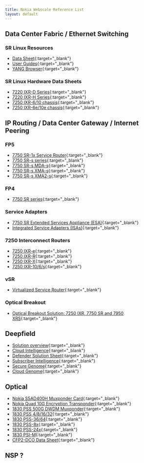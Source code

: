 ```yaml
---
title: Nokia Webscale Reference List
layout: default
---
```


## Data Center Fabric / Ethernet Switching

### SR Linux Resources

* [Data Sheet](https://onestore.nokia.com/asset/i/207598?_ga=2.88602907.1674326919.1667929689-1741003374.1651703342){:target="_blank"}
* [User Guides](https://documentation.nokia.com/srlinux/index.html){:target="_blank"}
* [YANG Browser](https://yang.srlinux.dev/){:target="_blank"}

### SR Linux Hardware Data Sheets

* [7220 IXR-D Series](https://onestore.nokia.com/asset/i/207599?_ga=2.11851444.1674326919.1667929689-1741003374.1651703342){:target="_blank"}
* [7220 IXR-H Series](https://onestore.nokia.com/asset/i/210990?_ga=2.87036312.1674326919.1667929689-1741003374.1651703342){:target="_blank"}
* [7250 IXR-6/10 chassis](https://onestore.nokia.com/asset/i/207603?_ga=2.184873385.1674326919.1667929689-1741003374.1651703342){:target="_blank"}
* [7250 IXR-6e/10e chassis](https://onestore.nokia.com/asset/i/212673?_ga=2.7803442.1674326919.1667929689-1741003374.1651703342){:target="_blank"}


## IP Routing / Data Center Gateway / Internet Peering

### FP5
* [7750 SR-1x Service Router](https://onestore.nokia.com/asset/i/212738?_ga=2.169652833.1976488143.1667934172-1259632653.1667934019){:target="_blank"}
* [7750 SR-s series](https://onestore.nokia.com/asset/i/205421?_ga=2.61281900.1976488143.1667934172-1259632653.1667934019){:target="_blank"}
* [7750 SR-s MDA-s](https://onestore.nokia.com/asset/i/207224?_ga=2.136691184.1976488143.1667934172-1259632653.1667934019){:target="_blank"}
* [7750 SR-s XMA-s](https://onestore.nokia.com/asset/i/205422?_ga=2.136691184.1976488143.1667934172-1259632653.1667934019){:target="_blank"}
* [7750 SR-s XMA2-s](https://onestore.nokia.com/asset/i/212803?_ga=2.136632944.1976488143.1667934172-1259632653.1667934019){:target="_blank"}

### FP4
* [7750 SR series](https://onestore.nokia.com/asset/i/164728?_ga=2.61281900.1976488143.1667934172-1259632653.1667934019){:target="_blank"}

### Service Adapters
* [7750 SR Extended Services Appliance (ESA)](https://onestore.nokia.com/asset/i/207452?_ga=2.136632944.1976488143.1667934172-1259632653.1667934019){:target="_blank"}
* [Integrated Service Adapters (ISAs)](https://onestore.nokia.com/asset/i/157673?_ga=2.128758220.1976488143.1667934172-1259632653.1667934019){:target="_blank"}

### 7250 Interconnect Routers
* [7250 IXR-e](https://onestore.nokia.com/asset/i/206825?_ga=2.103481927.652342662.1667938919-281582881.1667938918){:target="_blank"}
* [7250 IXR-R](https://onestore.nokia.com/asset/i/206658?_ga=2.103481927.652342662.1667938919-281582881.1667938918){:target="_blank"}
* [7250 IXR-X](https://onestore.nokia.com/asset/i/210319?_ga=2.103481927.652342662.1667938919-281582881.1667938918){:target="_blank"}
* [7250 IXR-10/6/s](https://onestore.nokia.com/asset/i/201561?_ga=2.265529032.652342662.1667938919-281582881.1667938918){:target="_blank"}

### vSR
* [Virtualized Service Router](https://onestore.nokia.com/asset/i/182575?_ga=2.102177217.1976488143.1667934172-1259632653.1667934019){:target="_blank"}

### Optical Breakout
* [Optical Breakout Solution: 7250 IXR, 7750 SR and 7950 XRS](https://onestore.nokia.com/asset/i/206247?_ga=2.128758220.1976488143.1667934172-1259632653.1667934019){:target="_blank"}


## Deepfield
* [Solution overview](https://onestore.nokia.com/asset/i/201110?_ga=2.103062848.1976488143.1667934172-1259632653.1667934019){:target="_blank"}
* [Cloud Intelligence](https://onestore.nokia.com/asset/i/201107?_ga=2.95354588.1976488143.1667934172-1259632653.1667934019){:target="_blank"}
* [Defender Solution Sheet](https://onestore.nokia.com/asset/i/201106?_ga=2.162397692.1976488143.1667934172-1259632653.1667934019){:target="_blank"}
* [Subscriber Intelligence](https://onestore.nokia.com/asset/i/206724?_ga=2.136704368.1976488143.1667934172-1259632653.1667934019){:target="_blank"}
* [Secure Genome](https://onestore.nokia.com/asset/i/206727?_ga=2.61341292.1976488143.1667934172-1259632653.1667934019){:target="_blank"}
* [Cloud Genome](https://onestore.nokia.com/asset/i/201108?_ga=2.61341292.1976488143.1667934172-1259632653.1667934019){:target="_blank"}

## Optical
* [Nokia S5AD400H Muxponder Card](https://onestore.nokia.com/asset/i/210098?_ga=2.119404809.1674326919.1667929689-1741003374.1651703342){:target="_blank"}
* [Nokia Quad 10G Encryption Transponder](https://onestore.nokia.com/asset/i/194417?1&_ga=2.189182635.1674326919.1667929689-1741003374.1651703342){:target="_blank"}
* [1830 PSS 500G DWDM Muxponder](https://onestore.nokia.com/asset/i/194076?_ga=2.113571463.1674326919.1667929689-1741003374.1651703342){:target="_blank"}
* [1830 PSS 4/8/16/32](https://onestore.nokia.com/asset/i/194066?_ga=2.116847110.1674326919.1667929689-1741003374.1651703342){:target="_blank"}
* [1830 PSS-36/64](https://onestore.nokia.com/asset/i/157302?_ga=2.190649643.1674326919.1667929689-1741003374.1651703342){:target="_blank"}
* [1830 PSS-8x](https://onestore.nokia.com/asset/i/201153?_ga=2.190649643.1674326919.1667929689-1741003374.1651703342){:target="_blank"}
* [1830 PSS-24x](https://onestore.nokia.com/asset/i/194070?5&_ga=2.190649643.1674326919.1667929689-1741003374.1651703342){:target="_blank"}
* [1830 PSI-M](https://onestore.nokia.com/asset/i/201662?_ga=2.74454482.1976488143.1667934172-1259632653.1667934019){:target="_blank"}
* [CFP2-DCO Data Sheet](https://onestore.nokia.com/asset/i/207647?_ga=2.162314876.1976488143.1667934172-1259632653.1667934019){:target="_blank"}


## NSP ?
